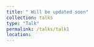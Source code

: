 ```yaml
---
title: " Will be updated soon"
collection: talks
type: "Talk"
permalink: /talks/talk1
location: 
---
```

